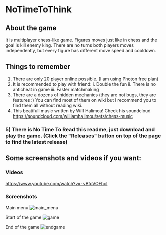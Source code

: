 # NoTimeToThink
## About the game
It is multiplayer chess-like game. Figures moves just like in chess and the goal is kill enemy king. There are no turns both players moves independently, but every figure has different move speed and cooldown.

## Things to remember
1) There are only 20 player online possible. (I am using Photon free plan)
2) It is recommended to play with friend:
   i. Double the fun
   ii. There is no anticheat in game
   iii. Faster matchmaking
3) There are a dozens of hidden mechanics (they are not bugs, they are features :)  You can find most of them on wiki but I recommend you to find them all without reading wiki.
4) This beatifull music written by Will Halimou! Check his soundcloud https://soundcloud.com/williamhalimou/sets/chess-music

### 5) There is No Time To Read this readme, just download and play the game. (Click the "Releases" button on top of the page to find the latest release)

## Some screenshots and videos if you want: 
### Videos

https://www.youtube.com/watch?v=-vBfoVOFhcI

### Screenshots
Main menu
![main_menu](https://i.imgur.com/nO7FYgM.png)

Start of the game
![game](https://i.imgur.com/HFLwewj.png)

End of the game
![endgame](https://i.imgur.com/BteEoX7.png)


